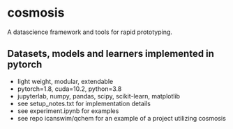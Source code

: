 # cosmosis
A datascience framework and tools for rapid prototyping.

## Datasets, models and learners implemented in pytorch
* light weight, modular, extendable
* pytorch=1.8, cuda=10.2, python=3.8
* jupyterlab, numpy, pandas, scipy, scikit-learn, matplotlib
* see setup_notes.txt for implementation details
* see experiment.ipynb for examples
* see repo icanswim/qchem for an example of a project utilizing cosmosis
  



